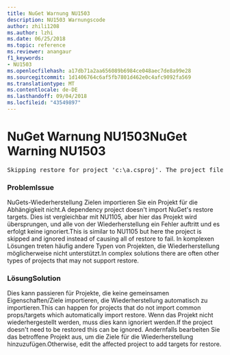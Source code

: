```yaml
---
title: NuGet Warnung NU1503
description: NU1503 Warnungscode
author: zhili1208
ms.author: lzhi
ms.date: 06/25/2018
ms.topic: reference
ms.reviewer: anangaur
f1_keywords:
- NU1503
ms.openlocfilehash: a17db71a2aa656089b6984ce048aec7de8a99e28
ms.sourcegitcommit: 1d1406764c6af5fb7801d462e0c4afc9092fa569
ms.translationtype: MT
ms.contentlocale: de-DE
ms.lasthandoff: 09/04/2018
ms.locfileid: "43549897"
---
```

# <a name="nuget-warning-nu1503"></a><span data-ttu-id="3c918-103">NuGet Warnung NU1503</span><span class="sxs-lookup"><span data-stu-id="3c918-103">NuGet Warning NU1503</span></span>

<pre>Skipping restore for project 'c:\a.csproj'. The project file may be invalid or missing targets required for restore.</pre>

### <a name="issue"></a><span data-ttu-id="3c918-104">Problem</span><span class="sxs-lookup"><span data-stu-id="3c918-104">Issue</span></span>
<span data-ttu-id="3c918-105">NuGets-Wiederherstellung Zielen importieren Sie ein Projekt für die Abhängigkeit nicht.</span><span class="sxs-lookup"><span data-stu-id="3c918-105">A dependency project doesn't import NuGet's restore targets.</span></span> <span data-ttu-id="3c918-106">Dies ist vergleichbar mit NU1105, aber hier das Projekt wird übersprungen, und alle von der Wiederherstellung ein Fehler auftritt und es erfolgt keine ignoriert.</span><span class="sxs-lookup"><span data-stu-id="3c918-106">This is similar to NU1105 but here the project is skipped and ignored instead of causing all of restore to fail.</span></span> <span data-ttu-id="3c918-107">In komplexen Lösungen treten häufig andere Typen von Projekten, die Wiederherstellung möglicherweise nicht unterstützt.</span><span class="sxs-lookup"><span data-stu-id="3c918-107">In complex solutions there are often other types of projects that may not support restore.</span></span>

### <a name="solution"></a><span data-ttu-id="3c918-108">Lösung</span><span class="sxs-lookup"><span data-stu-id="3c918-108">Solution</span></span>
<span data-ttu-id="3c918-109">Dies kann passieren für Projekte, die keine gemeinsamen Eigenschaften/Ziele importieren, die Wiederherstellung automatisch zu importieren.</span><span class="sxs-lookup"><span data-stu-id="3c918-109">This can happen for projects that do not import common props/targets which automatically import restore.</span></span> <span data-ttu-id="3c918-110">Wenn das Projekt nicht wiederhergestellt werden, muss dies kann ignoriert werden.</span><span class="sxs-lookup"><span data-stu-id="3c918-110">If the project doesn't need to be restored this can be ignored.</span></span> <span data-ttu-id="3c918-111">Andernfalls bearbeiten Sie das betroffene Projekt aus, um die Ziele für die Wiederherstellung hinzuzufügen.</span><span class="sxs-lookup"><span data-stu-id="3c918-111">Otherwise, edit the affected project to add targets for restore.</span></span>